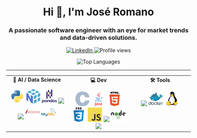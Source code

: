 <h1 align="center">Hi 👋, I'm José Romano</h1>
<h3 align="center">A passionate software engineer with an eye for market trends and data-driven solutions.</h3>

<p align="center">
  <a href="https://www.linkedin.com/in/jd-romano/" target="blank">
    <img src="https://raw.githubusercontent.com/rahuldkjain/github-profile-readme-generator/master/src/images/icons/Social/linked-in-alt.svg" alt="LinkedIn" height="30" width="40" />
  </a>
  <img src="https://komarev.com/ghpvc/?username=josedromano&label=Profile%20views&color=0e75b6&style=flat" alt="Profile views" height="20" />
</p>

<p align="center">
  <img src="https://github-readme-stats.vercel.app/api/top-langs?username=josedromano&show_icons=true&theme=tokyonight&locale=en&layout=compact" alt="Top Languages" />
</p>

---

<table>
  <tr>
    <td align="center" valign="top" width="33%">
      <strong>🧠 AI / Data Science</strong><br><br>
      <img src="https://raw.githubusercontent.com/devicons/devicon/master/icons/python/python-original.svg" width="40" />
      <img src="https://raw.githubusercontent.com/devicons/devicon/master/icons/numpy/numpy-original.svg" width="40" />
      <img src="https://raw.githubusercontent.com/devicons/devicon/master/icons/pandas/pandas-original-wordmark.svg" width="40" />
      <img src="https://www.vectorlogo.zone/logos/pytorch/pytorch-icon.svg" width="40" />
      <img src="https://www.vectorlogo.zone/logos/microsoft_azure/microsoft_azure-icon.svg" width="40" />
      <img src="https://raw.githubusercontent.com/devicons/devicon/master/icons/apache/apache-original-wordmark.svg" width="40" />
      <img src="https://raw.githubusercontent.com/devicons/devicon/master/icons/mysql/mysql-original-wordmark.svg" width="40" />
    </td>
    <td align="center" valign="top" width="33%">
      <strong>💻 Dev</strong><br><br>
      <img src="https://raw.githubusercontent.com/devicons/devicon/master/icons/c/c-original.svg" width="40" />
      <img src="https://raw.githubusercontent.com/devicons/devicon/master/icons/java/java-original-wordmark.svg" width="40" />
      <img src="https://raw.githubusercontent.com/devicons/devicon/master/icons/html5/html5-original-wordmark.svg" width="40" />
      <img src="https://raw.githubusercontent.com/devicons/devicon/master/icons/css3/css3-original-wordmark.svg" width="40" />
      <img src="https://raw.githubusercontent.com/devicons/devicon/master/icons/javascript/javascript-original.svg" width="40" />
      <img src="https://www.vectorlogo.zone/logos/wordpress/wordpress-icon.svg" width="40" />
      <img src="https://raw.githubusercontent.com/devicons/devicon/master/icons/nodejs/nodejs-original-wordmark.svg" width="40" />
      <img src="https://www.vectorlogo.zone/logos/getpostman/getpostman-icon.svg" width="40" />
    </td>
    <td align="center" valign="top" width="33%">
      <strong>🛠️ Tools</strong><br><br>
      <img src="https://www.vectorlogo.zone/logos/git-scm/git-scm-icon.svg" width="40" />
      <img src="https://raw.githubusercontent.com/devicons/devicon/master/icons/docker/docker-original-wordmark.svg" width="40" />
      <img src="https://raw.githubusercontent.com/devicons/devicon/master/icons/linux/linux-original.svg" width="40" />
    </td>
  </tr>
</table>
